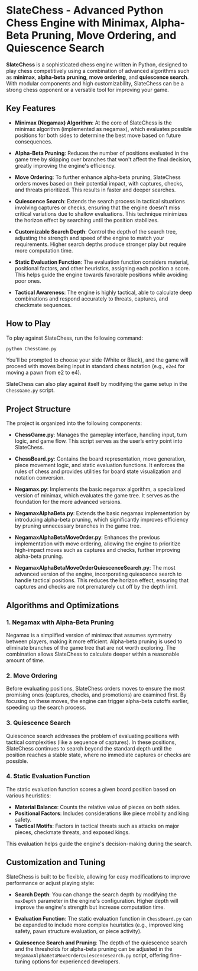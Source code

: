 # SlateChess - Advanced Python Chess Engine with Minimax, Alpha-Beta Pruning, Move Ordering, and Quiescence Search

**SlateChess** is a sophisticated chess engine written in Python, designed to play chess competitively using a combination of advanced algorithms such as **minimax**, **alpha-beta pruning**, **move ordering**, and **quiescence search**. With modular components and high customizability, SlateChess can be a strong chess opponent or a versatile tool for improving your game.

## Key Features

- **Minimax (Negamax) Algorithm**: At the core of SlateChess is the minimax algorithm (implemented as negamax), which evaluates possible positions for both sides to determine the best move based on future consequences.
  
- **Alpha-Beta Pruning**: Reduces the number of positions evaluated in the game tree by skipping over branches that won't affect the final decision, greatly improving the engine's efficiency.

- **Move Ordering**: To further enhance alpha-beta pruning, SlateChess orders moves based on their potential impact, with captures, checks, and threats prioritized. This results in faster and deeper searches.

- **Quiescence Search**: Extends the search process in tactical situations involving captures or checks, ensuring that the engine doesn't miss critical variations due to shallow evaluations. This technique minimizes the horizon effect by searching until the position stabilizes.

- **Customizable Search Depth**: Control the depth of the search tree, adjusting the strength and speed of the engine to match your requirements. Higher search depths produce stronger play but require more computation time.

- **Static Evaluation Function**: The evaluation function considers material, positional factors, and other heuristics, assigning each position a score. This helps guide the engine towards favorable positions while avoiding poor ones.

- **Tactical Awareness**: The engine is highly tactical, able to calculate deep combinations and respond accurately to threats, captures, and checkmate sequences.

## How to Play

To play against SlateChess, run the following command:

```bash
python ChessGame.py
```

You'll be prompted to choose your side (White or Black), and the game will proceed with moves being input in standard chess notation (e.g., `e2e4` for moving a pawn from e2 to e4).

SlateChess can also play against itself by modifying the game setup in the `ChessGame.py` script.

## Project Structure

The project is organized into the following components:

- **ChessGame.py**: Manages the gameplay interface, handling input, turn logic, and game flow. This script serves as the user’s entry point into SlateChess.

- **ChessBoard.py**: Contains the board representation, move generation, piece movement logic, and static evaluation functions. It enforces the rules of chess and provides utilities for board state visualization and notation conversion.

- **Negamax.py**: Implements the basic negamax algorithm, a specialized version of minimax, which evaluates the game tree. It serves as the foundation for the more advanced versions.

- **NegamaxAlphaBeta.py**: Extends the basic negamax implementation by introducing alpha-beta pruning, which significantly improves efficiency by pruning unnecessary branches in the game tree.

- **NegamaxAlphaBetaMoveOrder.py**: Enhances the previous implementation with move ordering, allowing the engine to prioritize high-impact moves such as captures and checks, further improving alpha-beta pruning.

- **NegamaxAlphaBetaMoveOrderQuiescenceSearch.py**: The most advanced version of the engine, incorporating quiescence search to handle tactical positions. This reduces the horizon effect, ensuring that captures and checks are not prematurely cut off by the depth limit.

## Algorithms and Optimizations

### 1. **Negamax with Alpha-Beta Pruning**

Negamax is a simplified version of minimax that assumes symmetry between players, making it more efficient. Alpha-beta pruning is used to eliminate branches of the game tree that are not worth exploring. The combination allows SlateChess to calculate deeper within a reasonable amount of time.

### 2. **Move Ordering**

Before evaluating positions, SlateChess orders moves to ensure the most promising ones (captures, checks, and promotions) are examined first. By focusing on these moves, the engine can trigger alpha-beta cutoffs earlier, speeding up the search process.

### 3. **Quiescence Search**

Quiescence search addresses the problem of evaluating positions with tactical complexities (like a sequence of captures). In these positions, SlateChess continues to search beyond the standard depth until the position reaches a stable state, where no immediate captures or checks are possible.

### 4. **Static Evaluation Function**

The static evaluation function scores a given board position based on various heuristics:

- **Material Balance**: Counts the relative value of pieces on both sides.
- **Positional Factors**: Includes considerations like piece mobility and king safety.
- **Tactical Motifs**: Factors in tactical threats such as attacks on major pieces, checkmate threats, and exposed kings.

This evaluation helps guide the engine's decision-making during the search.

## Customization and Tuning

SlateChess is built to be flexible, allowing for easy modifications to improve performance or adjust playing style:

- **Search Depth**: You can change the search depth by modifying the `maxDepth` parameter in the engine's configuration. Higher depth will improve the engine's strength but increase computation time.
  
- **Evaluation Function**: The static evaluation function in `ChessBoard.py` can be expanded to include more complex heuristics (e.g., improved king safety, pawn structure evaluation, or piece activity).

- **Quiescence Search and Pruning**: The depth of the quiescence search and the thresholds for alpha-beta pruning can be adjusted in the `NegamaxAlphaBetaMoveOrderQuiescenceSearch.py` script, offering fine-tuning options for experienced developers.
